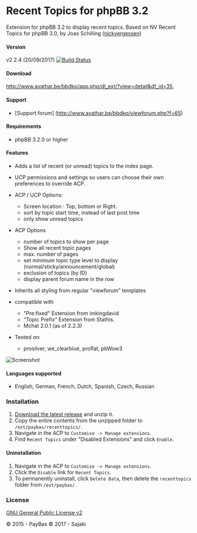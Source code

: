 Recent Topics for phpBB 3.2
============

Extension for phpBB 3.2 to display recent topics.
Based on NV Recent Topics for phpBB 3.0, by Joas Schilling ([nickvergessen](https://github.com/nickvergessen))

#### Version
v2.2.4 (20/09/2017)
[![Build Status](https://api.travis-ci.org/Sajaki/RecentTopics.svg)](https://travis-ci.org/Sajaki/RecentTopics)

#### Download 
http://www.avathar.be/bbdkp/app.php/dl_ext/?view=detail&df_id=35,

#### Support
- [Support forum] (http://www.avathar.be/bbdkp/viewforum.php?f=65)

#### Requirements
- phpBB 3.2.0 or higher

#### Features
- Adds a list of recent (or unread) topics to the index page.
- UCP permissions and settings so users can choose their own preferences to override ACP.
    
- ACP / UCP Options:
  - Screen location : Top, bottom or Right.
  - sort by topic start time, instead of last post time
  - only show unread topics
- ACP Options  
  - number of topics to show per page
  - Show all recent topic pages
  - max. number of pages
  - set minimum topic type level to display (normal/sticky/announcement/global)
  - exclusion of topics (by ID)
  - display parent forum name in the row
- Inherits all styling from regular "viewforum" templates
- compatible with 
   - "Pre:fixed" Extension from imkingdavid 
   - “Topic Prefix“ Extension from Stathis.
   - Mchat 2.0.1 (as of 2.2.3)  
- Tested on:
  - prosilver, we_clearblue, proflat, pbWow3

![Screenshot](screenshot.png)

#### Languages supported
- English, German, French, Dutch, Spanish, Czech, Russian
  
### Installation
1. [Download the latest release](https://github.com/sajaki/RecentTopics/releases) and unzip it.
2. Copy the entire contents from the unzipped folder to `/ext/paybas/recenttopics/`.
3. Navigate in the ACP to `Customise -> Manage extensions`.
4. Find `Recent Topics` under "Disabled Extensions" and click `Enable`.

#### Uninstallation
1. Navigate in the ACP to `Customise -> Manage extensions`.
2. Click the `Disable` link for `Recent Topics`.
3. To permanently uninstall, click `Delete Data`, then delete the `recenttopics` folder from `/ext/paybas/`.

### License
[GNU General Public License v2](http://opensource.org/licenses/GPL-2.0)

© 2015 - PayBas
© 2017 - Sajaki

